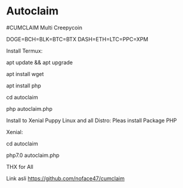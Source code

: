 # Autoclaim
#CUMCLAIM Multi Creepycoin

DOGE=BCH=BLK=BTC=BTX DASH=ETH=LTC=PPC=XPM

Install Termux:

apt update && apt upgrade

apt install wget

apt install php

cd autoclaim

php autoclaim.php

Install to Xenial Puppy Linux and all Distro: Pleas install Package PHP

Xenial:

cd autoclaim

php7.0 autoclaim.php

THX for All

Link asli https://github.com/noface47/cumclaim
